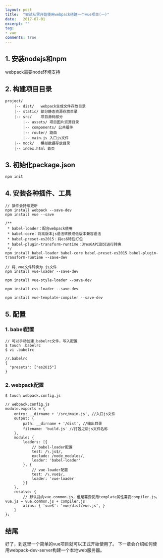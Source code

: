 ```yaml
---
layout: post
title:  "尝试从零开始使用webpack搭建一个vue项目(一)"
date:   2017-07-01
excerpt: ""
tag:
- vue
comments: true
---
```


## 1. 安装nodejs和npm
webpack需要node环境支持

## 2. 构建项目目录
    project/
        |-- dist/   webpack生成文件存放目录
        |-- static/ 部分静态资源存放目录
        |-- src/    项目源码部分
            |-- assets/ 项目图片资源目录
            |-- components/ 公共组件
            |-- router/ 路由
            |-- main.js 入口js文件
        |-- mock/   模拟数据存放目录
        |-- index.html 首页

## 3. 初始化package.json
    npm init

## 4. 安装各种插件、工具
    
    // 插件会持续更新
    npm install webpack --save-dev
    npm install vue --save

    /**
     * babel-loader：配合webpack使用
     * babel-core：将高版本js语法转换成低版本兼容语法
     * babel-preset-es2015：将es6特性打包
     * babel-plugin-transform-runtime：对es6API部分进行转换
     */
    npm install babel-loader babel-core babel-preset-es2015 babel-plugin-transform-runtime --save-dev
    
    // 将.vue文件转换为.js文件
    npm install vue-loader --save-dev

    npm install vue-style-loader --save-dev

    npm install css-loader --save-dev

    npm install vue-template-compiler --save-dev


## 5. 配置
### 1. babel配置
    // 可以手动创建.babelrc文件，写入配置
    $ touch .babelrc
    $ vi .babelrc

    //.babelrc
    {
      "presets": ["es2015"]
    }

### 2. webpack配置
    $ touch webpack.config.js
    
    // webpack.config.js
    module.exports = {
        entry: __dirname + '/src/main.js', //入口js文件
        output: {
            path: __dirname + '/dist', //输出目录
            filename: 'build.js' //打包之后js文件名称
        },
        module: {
            loaders: [{
                // babel-loader配置
                test: /\.js$/,
                exclude: /node_modules/,
                loader: 'babel-loader'
            }, {
                // vue-loader配置
                test: /\.vue$/,
                loader: 'vue-loader'
            }]
        },
        resolve: {
            // 默认指向vue.common.js，但是需要使用template属性需要compiler.js，vue.js = vue.common.js + compiler.js
            alias: { 'vue$': 'vue/dist/vue.js', }
        }
    };
    
## 结尾
好了，到这里一个简单的vue项目就可以正式开始使用了。
下一章会介绍如何使用webpack-dev-server构建一个本地web服务器。
